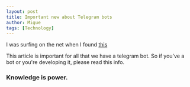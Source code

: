 ```yaml
---
layout: post
title: Important new about Telegram bots
author: Migue
tags: [Technology]
---
```


I was surfing on the net when I found [this](https://www.wired.com/story/telegram-bots-tls-encryption/)

This article is important for all that we have a telegram bot. So if you've a bot or  you're developing it, please read this info.

### Knowledge is power.